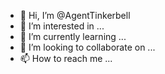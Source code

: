 - 👋 Hi, I’m @AgentTinkerbell
- 👀 I’m interested in ...
- 🌱 I’m currently learning ...
- 💞️ I’m looking to collaborate on ...
- 📫 How to reach me ...

<!---
AgentTinkerbell/AgentTinkerbell is a ✨ special ✨ repository because its `README.md` (this file) appears on your GitHub profile.
You can click the Preview link to take a look at your changes.
--->
